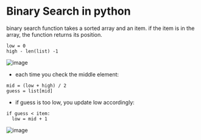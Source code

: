 # Binary Search in python
binary search function takes a sorted array and an item. if the item is in the array, the function returns its position. 

```console
low = 0
high - len(list) -1
```
![image](https://github.com/Ubaydullo99/Python-dsa/assets/75980506/511004f3-7157-4c1a-9864-fd20a000f6c1)


- each time you check the middle element:
```console
mid = (low + high) / 2
guess = list[mid]
```

- if guess is too low, you update low accordingly:
```
if guess < item:
  low = mid + 1
```
![image](https://github.com/Ubaydullo99/Python-dsa/assets/75980506/41a3ab19-cc3a-459a-98a0-80d79edb2ebc)

         

